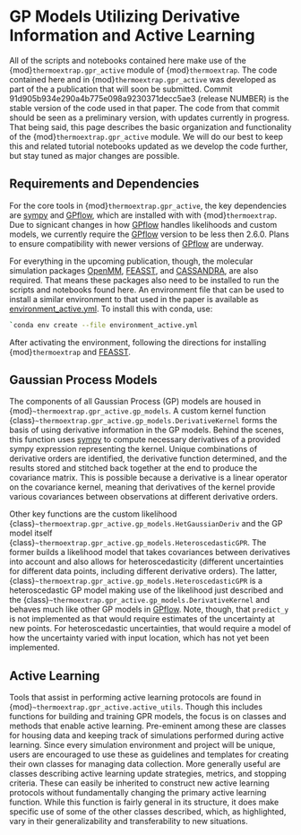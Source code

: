 # GP Models Utilizing Derivative Information and Active Learning

All of the scripts and notebooks contained here make use of the
{mod}`thermoextrap.gpr_active` module of {mod}`thermoextrap`. The code contained
here and in {mod}`thermoextrap.gpr_active` was developed as part of the a
publication that will soon be submitted. Commit
91d905b934e290a4b775e098a9230371decc5ae3 (release NUMBER) is the stable version
of the code used in that paper. The code from that commit should be seen as a
preliminary version, with updates currently in progress. That being said, this
page describes the basic organization and functionality of the
{mod}`thermoextrap.gpr_active` module. We will do our best to keep this and
related tutorial notebooks updated as we develop the code further, but stay
tuned as major changes are possible.

## Requirements and Dependencies

For the core tools in {mod}`thermoextrap.gpr_active`, the key dependencies are
[sympy] and [GPflow], which are installed with with {mod}`thermoextrap`. Due to
signicant changes in how [GPflow] handles likelihoods and custom models, we
currently require the [GPflow] version to be less then 2.6.0. Plans to ensure
compatibility with newer versions of [GPflow] are underway.

For everything in the upcoming publication, though, the molecular simulation
packages [OpenMM], [FEASST], and [CASSANDRA], are also required. That means
these packages also need to be installed to run the scripts and notebooks found
here. An environment file that can be used to install a similar environment to
that used in the paper is available as
[environment_active.yml][environment-link]. To install this with conda, use:

```bash
`conda env create --file environment_active.yml
```

After activating the environment, following the directions for installing
{mod}`thermoextrap` and [FEASST].

<!-- start-docs-readme -->

## Gaussian Process Models

The components of all Gaussian Process (GP) models are housed in
{mod}`~thermoextrap.gpr_active.gp_models`. A custom kernel function
{class}`~thermoextrap.gpr_active.gp_models.DerivativeKernel` forms the basis of
using derivative information in the GP models. Behind the scenes, this function
uses [sympy] to compute necessary derivatives of a provided sympy expression
representing the kernel. Unique combinations of derivative orders are
identified, the derivative function determined, and the results stored and
stitched back together at the end to produce the covariance matrix. This is
possible because a derivative is a linear operator on the covariance kernel,
meaning that derivatives of the kernel provide various covariances between
observations at different derivative orders.

Other key functions are the custom likelihood
{class}`~thermoextrap.gpr_active.gp_models.HetGaussianDeriv` and the GP model
itself {class}`~thermoextrap.gpr_active.gp_models.HeteroscedasticGPR`. The
former builds a likelihood model that takes covariances between derivatives into
account and also allows for heteroscedasticity (different uncertainties for
different data points, including different derivative orders). The latter,
{class}`~thermoextrap.gpr_active.gp_models.HeteroscedasticGPR` is a heteroscedastic GP model making use of the likelihood
just described and the {class}`~thermoextrap.gpr_active.gp_models.DerivativeKernel` and behaves much like other GP models
in [GPflow]. Note, though, that `predict_y` is not implemented as that would
require estimates of the uncertainty at new points. For heteroscedastic
uncertainties, that would require a model of how the uncertainty varied with
input location, which has not yet been implemented.

## Active Learning

Tools that assist in performing active learning protocols are found in
{mod}`~thermoextrap.gpr_active.active_utils`. Though this includes functions for building and
training GPR models, the focus is on classes and methods that enable active
learning. Pre-eminent among these are classes for housing data and keeping track
of simulations performed during active learning. Since every simulation
environment and project will be unique, users are encouraged to use these as
guidelines and templates for creating their own classes for managing data
collection. More generally useful are classes describing active learning update
strategies, metrics, and stopping criteria. These can easily be inherited to
construct new active learning protocols without fundamentally changing the
primary active learning function. While this function is fairly general in its
structure, it does make specific use of some of the other classes described,
which, as highlighted, vary in their generalizability and transferability to new
situations.


[Gpflow]: https://gpflow.github.io/GPflow/2.7.1/index.html
[sympy]: https://www.sympy.org/en/index.html
[OpenMM]: https://openmm.org/
[FEASST]: https://pages.nist.gov/feasst/
[CASSANDRA]: https://cassandra.nd.edu/
[environment-link]: https://github.com/usnistgov/thermoextrap/blob/master/docs/notebooks/gpr/environment_active.yml
